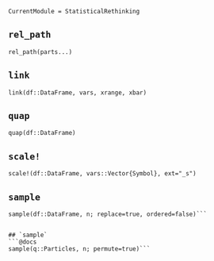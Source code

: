 ```@meta
CurrentModule = StatisticalRethinking
```

## `rel_path`
```@docs
rel_path(parts...)
```

## `link`
```@docs
link(df::DataFrame, vars, xrange, xbar) 
```

## `quap`
```@docs
quap(df::DataFrame)
```

## `scale!`
```@docs
scale!(df::DataFrame, vars::Vector{Symbol}, ext="_s")
```

## `sample`
```@docs
sample(df::DataFrame, n; replace=true, ordered=false)```


## `sample`
```@docs
sample(q::Particles, n; permute=true)```

